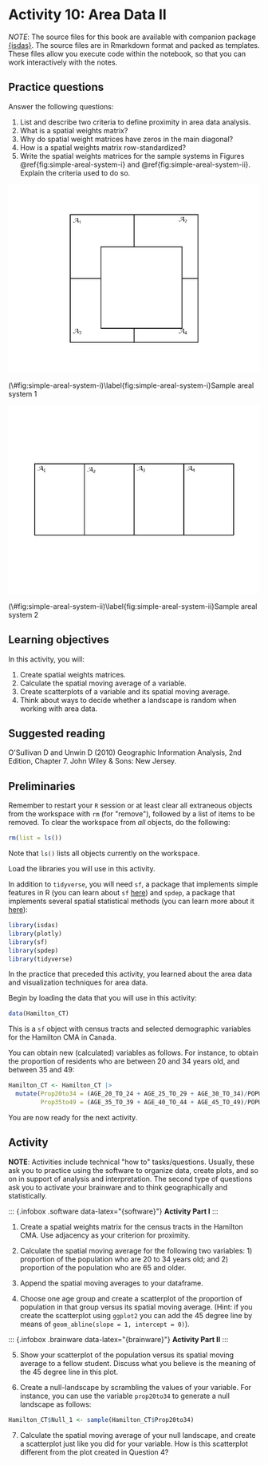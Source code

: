 # Activity 10: Area Data II

*NOTE*: The source files for this book are available with companion package [{isdas}](https://paezha.github.io/isdas/). The source files are in Rmarkdown format and packed as templates. These files allow you execute code within the notebook, so that you can work interactively with the notes. 

## Practice questions

Answer the following questions:

1. List and describe two criteria to define proximity in area data analysis.
2. What is a spatial weights matrix?
3. Why do spatial weight matrices have zeros in the main diagonal?
4. How is a spatial weights matrix row-standardized?
4. Write the spatial weights matrices for the sample systems in Figures \@ref{fig:simple-areal-system-i} and \@ref{fig:simple-areal-system-ii}. Explain the criteria used to do so.

<div class="figure">
<img src="figures/22-Figure-1.jpg" alt="\label{fig:simple-areal-system-i}Sample areal system 1"  />
<p class="caption">(\#fig:simple-areal-system-i)\label{fig:simple-areal-system-i}Sample areal system 1</p>
</div>

<div class="figure">
<img src="figures/22-Figure-2.jpg" alt="\label{fig:simple-areal-system-ii}Sample areal system 2"  />
<p class="caption">(\#fig:simple-areal-system-ii)\label{fig:simple-areal-system-ii}Sample areal system 2</p>
</div>

## Learning objectives

In this activity, you will:

1. Create spatial weights matrices.
2. Calculate the spatial moving average of a variable.
2. Create scatterplots of a variable and its spatial moving average.
3. Think about ways to decide whether a landscape is random when working with area data.

## Suggested reading

O'Sullivan D and Unwin D (2010) Geographic Information Analysis, 2nd Edition, Chapter 7. John Wiley & Sons: New Jersey.

## Preliminaries

Remember to restart your `R` session or at least clear all extraneous objects from the workspace with `rm` (for "remove"), followed by a list of items to be removed. To clear the workspace from _all_ objects, do the following:

```r
rm(list = ls())
```

Note that `ls()` lists all objects currently on the workspace.

Load the libraries you will use in this activity. 

In addition to `tidyverse`, you will need `sf`, a package that implements simple features in R (you can learn about `sf` [here](https://cran.r-project.org/web/packages/sf/vignettes/sf1.html)) and `spdep`, a package that implements several spatial statistical methods (you can learn more about it [here](https://cran.r-project.org/web/packages/spdep/index.html)):

```r
library(isdas)
library(plotly)
library(sf)
library(spdep)
library(tidyverse)
```

In the practice that preceded this activity, you learned about the area data and visualization techniques for area data.

Begin by loading the data that you will use in this activity:

```r
data(Hamilton_CT)
```

This is a `sf` object with census tracts and selected demographic variables for the Hamilton CMA in Canada.

You can obtain new (calculated) variables as follows. For instance, to obtain the proportion of residents who are between 20 and 34 years old, and between 35 and 49:

```r
Hamilton_CT <- Hamilton_CT |>
  mutate(Prop20to34 = (AGE_20_TO_24 + AGE_25_TO_29 + AGE_30_TO_34)/POPULATION,
         Prop35to49 = (AGE_35_TO_39 + AGE_40_TO_44 + AGE_45_TO_49)/POPULATION)
```

You are now ready for the next activity.

## Activity

**NOTE**: Activities include technical "how to" tasks/questions. Usually, these ask you to practice using the software to organize data, create plots, and so on in support of analysis and interpretation. The second type of questions ask you to activate your brainware and to think geographically and statistically.

::: {.infobox .software data-latex="{software}"}
**Activity Part I**
:::

1. Create a spatial weights matrix for the census tracts in the Hamilton CMA. Use adjacency as your criterion for proximity.

2. Calculate the spatial moving average for the following two variables: 1) proportion of the population who are 20 to 34 years old; and 2) proportion of the population who are 65 and older.

3. Append the spatial moving averages to your dataframe.

4. Choose one age group and create a scatterplot of the proportion of population in that group versus its spatial moving average. (Hint: if you create the scatterplot using `ggplot2` you can add the 45 degree line by means of `geom_abline(slope = 1, intercept = 0)`).

::: {.infobox .brainware data-latex="{brainware}"}
**Activity Part II**
:::

5. Show your scatterplot of the population versus its spatial moving average to a fellow student. Discuss what you believe is the meaning of the 45 degree line in this plot.

6. Create a null-landscape by scrambling the values of your variable. For instance, you can use the variable `prop20to34` to generate a null landscape as follows:


```r
Hamilton_CT$Null_1 <- sample(Hamilton_CT$Prop20to34)
```

7. Calculate the spatial moving average of your null landscape, and create a scatterplot just like you did for your variable. How is this scatterplot different from the plot created in Question 4?
